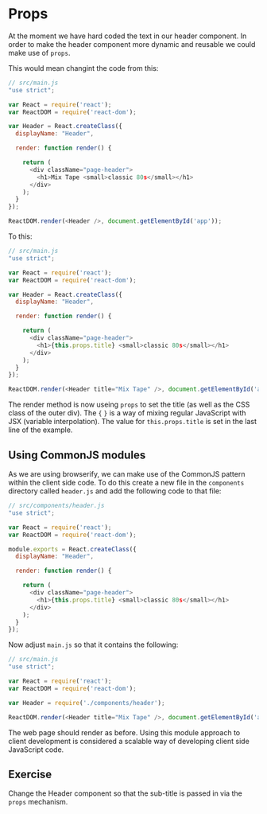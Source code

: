 # Props

At the moment we have hard coded the text in our header component. In order to make the header component more dynamic and reusable we could make use of `props`.

This would mean changint the code from this:

```js
// src/main.js
"use strict";

var React = require('react');
var ReactDOM = require('react-dom');

var Header = React.createClass({
  displayName: "Header",

  render: function render() {

    return (
      <div className="page-header">
        <h1>Mix Tape <small>classic 80s</small></h1>
      </div>
    );
  }
});

ReactDOM.render(<Header />, document.getElementById('app'));
```

To this:

```js
// src/main.js
"use strict";

var React = require('react');
var ReactDOM = require('react-dom');

var Header = React.createClass({
  displayName: "Header",

  render: function render() {

    return (
      <div className="page-header">
        <h1>{this.props.title} <small>classic 80s</small></h1>
      </div>
    );
  }
});

ReactDOM.render(<Header title="Mix Tape" />, document.getElementById('app')); 
```

The render method is now useing `props` to set the title (as well as the CSS class of the outer div). The `{` `}` is a way of mixing regular JavaScript with JSX (variable interpolation). The value for `this.props.title` is set in the last line of the example. 

## Using CommonJS modules
As we are using browserify, we can make use of the CommonJS pattern within the client side code. To do this create a new file in the `components` directory called `header.js` and add the following code to that file:

```js
// src/components/header.js
"use strict";

var React = require('react');
var ReactDOM = require('react-dom');

module.exports = React.createClass({
  displayName: "Header",

  render: function render() {

    return (
      <div className="page-header">
        <h1>{this.props.title} <small>classic 80s</small></h1>
      </div>
    );
  }
});

``` 

Now adjust `main.js` so that it contains the following:

```js
// src/main.js
"use strict";

var React = require('react');
var ReactDOM = require('react-dom');

var Header = require('./components/header');

ReactDOM.render(<Header title="Mix Tape" />, document.getElementById('app'));
```

The web page should render as before. Using this module approach to client development is considered a scalable way of developing client side JavaScript code. 

## Exercise 

Change the Header component so that the sub-title is passed in via the `props` mechanism.
